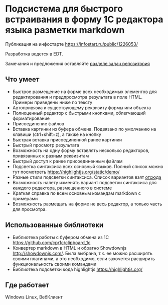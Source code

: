 # Подсистема для быстрого встраивания в форму 1C редактора языка разметки markdown

Публикация на инфостарте https://infostart.ru/public/1226053/

Разработка ведется в EDT.

Замечания и предложения оставляйте [разделе задач репозитория](https://github.com/cpr1c/markdowneditor1c/issues)

## Что умеет
* Быстрое размещение на форме всех необходимых элементов для редактирования и предпросмотра результата в поле HTML. Примеры приведены ниже по тексту
* Автопривязка к существующему реквизиту формы или объекта
* Полноценный редактор с быстрыми кнопками, облегчающий форматирование
* Присоединение файлов 
* Вставка картинки из буфера обмена. Подвязано по умолчанию на клавиши (ctrl+shift+z), а также на кнопку 
* Быстрая вставка присоединенной ранее картинки
* Быстрый просмотр результата
* Возможность на одну форму вставлять несколько редакторов, привязанных к разным реквизитам
* Быстрый доступ к ранее присоединенным файлам
* Подсветка синтаксиса всех основный языков. Полный список можно тут посмотреть https://highlightjs.org/static/demo/
* Разные стили подсветки синтаксиса. Список вариантов взят [отсюда](https://github.com/highlightjs/highlight.js/tree/master/src/styles)
* Возможность налету изменять вариант подсветки синтаксиса для каждого редактора, размещенного в системе
* Краткая справка по всем основным командам markdown с примерами 
* Возможность размещать на форме не весь редактор, а только часть для просмотра.

## Использованные библиотеки
* Библиотека работы с буфером обмена из 1С https://github.com/cpr1c/clipboard_1c
* Конвертер markdown в HTML и обратно Showdownjs http://showdownjs.com/. Была выбрана, т.к. ее можно расширять своими плагинами, а это необходимо, если захочется расширить функциональность своими командами
* Библиотека подсветки кода highlightjs https://highlightjs.org/

## Где работает
Windows
Linux, 
ВебКлиент

